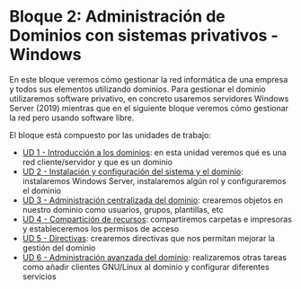 # Bloque 2: Administración de Dominios con sistemas privativos - Windows
En este bloque veremos cómo gestionar la red informática de una empresa y todos sus elementos utilizando dominios. Para gestionar el dominio utilizaremos software privativo, en concreto usaremos servidores Windows Server (2019) mientras que en el siguiente bloque veremos cómo gestionar la red pero usando software libre.

El bloque está compuesto por las unidades de trabajo:
- [UD 1 - Introducción a los dominios](./ud01): en esta unidad veremos qué es una red cliente/servidor y que es un dominio
- [UD 2 - Instalación y configuración del sistema y el dominio](./ud02): instalaremos Windows Server, instalaremos algún rol y configuraremos el dominio
- [UD 3 - Administración centralizada del dominio](./ud03): crearemos objetos en nuestro dominio como usuarios, grupos, plantillas, etc
- [UD 4 - Compartición de recursos](./ud04): compartiremos carpetas e impresoras y estableceremos los permisos de acceso
- [UD 5 - Directivas](./ud05): crearemos directivas que nos permitan mejorar la gestión del dominio
- [UD 6 - Administración avanzada del dominio](./ud05): realizaremos otras tareas como añadir clientes GNU/Linux al dominio y configurar diferentes servicios
